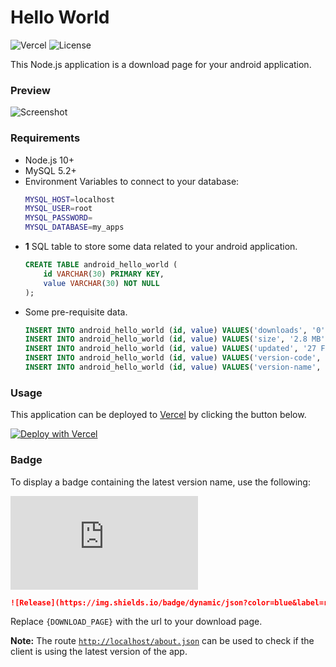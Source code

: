 # Hello World

![Vercel](https://therealsujitk-vercel-badge.vercel.app/?app=website-android-app) ![License](https://img.shields.io/badge/license-MIT-blue)

This Node.js application is a download page for your android application.

### Preview

![Screenshot](https://i.imgur.com/mcWuac2.png)

### Requirements

- Node.js 10+
- MySQL 5.2+
- Environment Variables to connect to your database:
    ```sh
    MYSQL_HOST=localhost
    MYSQL_USER=root
    MYSQL_PASSWORD=
    MYSQL_DATABASE=my_apps
    ```
- **1** SQL table to store some data related to your android application.
    ```sql
    CREATE TABLE android_hello_world (
        id VARCHAR(30) PRIMARY KEY,
        value VARCHAR(30) NOT NULL
    );
    ```
- Some pre-requisite data.
    ```sql
    INSERT INTO android_hello_world (id, value) VALUES('downloads', '0');
    INSERT INTO android_hello_world (id, value) VALUES('size', '2.8 MB');
    INSERT INTO android_hello_world (id, value) VALUES('updated', '27 February 2021');
    INSERT INTO android_hello_world (id, value) VALUES('version-code', '1');
    INSERT INTO android_hello_world (id, value) VALUES('version-name', 'v1.0.0');
    ```

### Usage

This application can be deployed to [Vercel](http://vercel.com) by clicking the button below.

[![Deploy with Vercel](https://vercel.com/button)](https://vercel.com/new/git/external?repository-url=https%3A%2F%2Fgithub.com%2Ftherealsujitk%2Fwebsite-android-app)

### Badge

To display a badge containing the latest version name, use the following:

![Release](https://img.shields.io/badge/dynamic/json?color=blue&label=release&query=$['version-name']&url=http://website-android-app.vercel.app/about.json)

```markdown
![Release](https://img.shields.io/badge/dynamic/json?color=blue&label=release&query=$['version-name']&url={DOWNLOAD_PAGE}/about.json)
```

Replace `{DOWNLOAD_PAGE}` with the url to your download page.

**Note:** The route [`http://localhost/about.json`](http://localhost/about.json) can be used to check if the client is using the latest version of the app.
